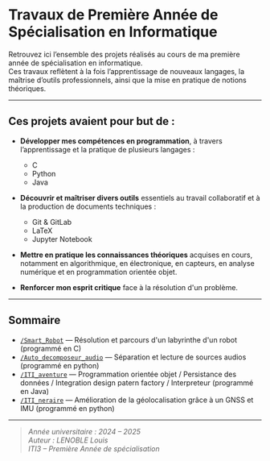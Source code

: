 # Travaux de Première Année de Spécialisation en Informatique

Retrouvez ici l’ensemble des projets réalisés au cours de ma première année de spécialisation en informatique.  
Ces travaux reflètent à la fois l’apprentissage de nouveaux langages, la maîtrise d’outils professionnels, ainsi que la mise en pratique de notions théoriques.

---

## Ces projets avaient pour but de :

- **Développer mes compétences en programmation**, à travers l’apprentissage et la pratique de plusieurs langages :
  - C  
  - Python  
  - Java  

- **Découvrir et maîtriser divers outils** essentiels au travail collaboratif et à la production de documents techniques :
  - Git & GitLab
  - LaTeX  
  - Jupyter Notebook  

- **Mettre en pratique les connaissances théoriques** acquises en cours, notamment en algorithmique, en électronique, en capteurs, en analyse numérique et en programmation orientée objet.

- **Renforcer mon esprit critique** face à la résolution d'un problème.

---

## Sommaire

- [`/Smart_Robot`](./Smart_Robot) — Résolution et parcours d'un labyrinthe d'un robot (programmé en C)  
- [`/Auto_decomposeur_audio`](./Auto_decomposeur_audio) — Séparation et lecture de sources audios (programmé en python)  
- [`/ITI_aventure`](./ITI_aventure) — Programmation orientée objet / Persistance des données / Integration design patern factory / Interpreteur (programmé en Java)
- [`/ITI_neraire`](./ITI_neraire) — Amélioration de la géolocalisation grâce à un GNSS et IMU (programmé en python)  

---

> *Année universitaire : 2024 – 2025*  
> *Auteur : LENOBLE Louis*  
> *ITI3 – Première Année de spécialisation*
